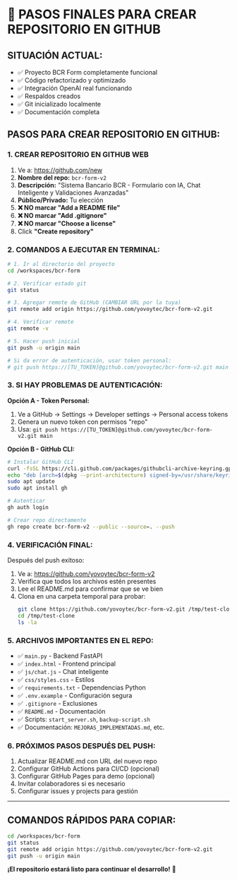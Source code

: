 # 🚀 PASOS FINALES PARA CREAR REPOSITORIO EN GITHUB

## **SITUACIÓN ACTUAL:**
- ✅ Proyecto BCR Form completamente funcional
- ✅ Código refactorizado y optimizado  
- ✅ Integración OpenAI real funcionando
- ✅ Respaldos creados
- ✅ Git inicializado localmente
- ✅ Documentación completa

## **PASOS PARA CREAR REPOSITORIO EN GITHUB:**

### **1. CREAR REPOSITORIO EN GITHUB WEB**
1. Ve a: https://github.com/new
2. **Nombre del repo:** `bcr-form-v2`
3. **Descripción:** "Sistema Bancario BCR - Formulario con IA, Chat Inteligente y Validaciones Avanzadas"
4. **Público/Privado:** Tu elección
5. **❌ NO marcar "Add a README file"**
6. **❌ NO marcar "Add .gitignore"** 
7. **❌ NO marcar "Choose a license"**
8. Click **"Create repository"**

### **2. COMANDOS A EJECUTAR EN TERMINAL:**

```bash
# 1. Ir al directorio del proyecto
cd /workspaces/bcr-form

# 2. Verificar estado git
git status

# 3. Agregar remote de GitHub (CAMBIAR URL por la tuya)
git remote add origin https://github.com/yovoytec/bcr-form-v2.git

# 4. Verificar remote
git remote -v

# 5. Hacer push inicial
git push -u origin main

# Si da error de autenticación, usar token personal:
# git push https://[TU_TOKEN]@github.com/yovoytec/bcr-form-v2.git main
```

### **3. SI HAY PROBLEMAS DE AUTENTICACIÓN:**

**Opción A - Token Personal:**
1. Ve a GitHub → Settings → Developer settings → Personal access tokens
2. Genera un nuevo token con permisos "repo"
3. Usa: `git push https://[TU_TOKEN]@github.com/yovoytec/bcr-form-v2.git main`

**Opción B - GitHub CLI:**
```bash
# Instalar GitHub CLI
curl -fsSL https://cli.github.com/packages/githubcli-archive-keyring.gpg | sudo dd of=/usr/share/keyrings/githubcli-archive-keyring.gpg
echo "deb [arch=$(dpkg --print-architecture) signed-by=/usr/share/keyrings/githubcli-archive-keyring.gpg] https://cli.github.com/packages stable main" | sudo tee /etc/apt/sources.list.d/github-cli.list > /dev/null
sudo apt update
sudo apt install gh

# Autenticar
gh auth login

# Crear repo directamente
gh repo create bcr-form-v2 --public --source=. --push
```

### **4. VERIFICACIÓN FINAL:**
Después del push exitoso:
1. Ve a: https://github.com/yovoytec/bcr-form-v2
2. Verifica que todos los archivos estén presentes
3. Lee el README.md para confirmar que se ve bien
4. Clona en una carpeta temporal para probar:
   ```bash
   git clone https://github.com/yovoytec/bcr-form-v2.git /tmp/test-clone
   cd /tmp/test-clone
   ls -la
   ```

### **5. ARCHIVOS IMPORTANTES EN EL REPO:**
- ✅ `main.py` - Backend FastAPI
- ✅ `index.html` - Frontend principal
- ✅ `js/chat.js` - Chat inteligente
- ✅ `css/styles.css` - Estilos
- ✅ `requirements.txt` - Dependencias Python
- ✅ `.env.example` - Configuración segura
- ✅ `.gitignore` - Exclusiones
- ✅ `README.md` - Documentación
- ✅ Scripts: `start_server.sh`, `backup-script.sh`
- ✅ Documentación: `MEJORAS_IMPLEMENTADAS.md`, etc.

### **6. PRÓXIMOS PASOS DESPUÉS DEL PUSH:**
1. Actualizar README.md con URL del nuevo repo
2. Configurar GitHub Actions para CI/CD (opcional)
3. Configurar GitHub Pages para demo (opcional)
4. Invitar colaboradores si es necesario
5. Configurar issues y projects para gestión

---

## **COMANDOS RÁPIDOS PARA COPIAR:**

```bash
cd /workspaces/bcr-form
git status
git remote add origin https://github.com/yovoytec/bcr-form-v2.git
git push -u origin main
```

**¡El repositorio estará listo para continuar el desarrollo!** 🎉
